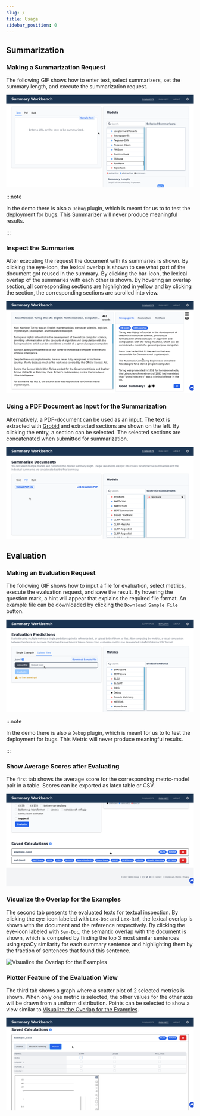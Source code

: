 ```yaml
---
slug: /
title: Usage
sidebar_position: 0
---
```


## Summarization

### Making a Summarization Request

The following GIF shows how to enter text, select summarizers, set the summary length, and execute the summarization request.

![Making a Summarization Request](/summarize_input.gif)

:::note

In the demo there is also a `Debug` plugin, which is meant for us to to test the deployment for bugs.
This Summarizer will never produce meaningful results.

:::

### Inspect the Summaries

After executing the request the document with its summaries is shown.
By clicking the eye-icon, the lexical overlap is shown to see what part of the document got reused in the summary.
By clicking the bar-icon, the lexical overlap of the summaries with each other is shown.
By hovering an overlap section, all corresponding sections are highlighted in yellow and by clicking the section, the corresponding sections are scrolled into view.

![Inspecting the Resulting Summaries](/summarize_usage.gif)

### Using a PDF Document as Input for the Summarization

Alternatively, a PDF-document can be used as an input.
The text is extracted with [Grobid](https://github.com/kermitt2/grobid) and extracted sections are shown on the left.
By clicking the entry, a section can be selected.
The selected sections are concatenated when submitted for summarization.

![Using a PDF Document as Input for the Summarization](/summarize_pdf_extract.gif)

## Evaluation

### Making an Evaluation Request

The following GIF shows how to input a file for evaluation, select metrics, execute the evaluation request, and save the result.
By hovering the question mark, a hint will appear that explains the required file format.
An example file can be downloaded by clicking the `Download Sample File` button.

![Making an Evaluation Request](/evaluation_input.gif)

:::note

In the demo there is also a `Debug` plugin, which is meant for us to to test the deployment for bugs.
This Metric will never produce meaningful results.

:::

### Show Average Scores after Evaluating

The first tab shows the average score for the corresponding metric-model pair in a table.
Scores can be exported as latex table or CSV.

![Show Average Scores after Evaluating](/evaluation_scores.gif)

### Visualize the Overlap for the Examples

The second tab presents the evaluated texts for textual inspection.
By clicking the eye-icon labeled with `Lex-Doc` and `Lex-Ref`, the lexical overlap is shown with the document and the reference respectively.
By clicking the eye-icon labeled with `Sem-Doc`, the semantic overlap with the document is shown, which is computed by finding the top 3 most similar sentences using spaCy similarity for each summary sentence and highlighting them by the fraction of sentences that found this sentence.

![Visualize the Overlap for the Examples](/evaluation_visualization.gif)

### Plotter Feature of the Evaluation View

The third tab shows a graph where a scatter plot of 2 selected metrics is shown.
When only one metric is selected, the other values for the other axis will be drawn from a uniform distribution.
Points can be selected to show a view similar to [Visualize the Overlap for the Examples](#visualize-the-overlap-for-the-examples).

![Plotter Feature of the Evaluation View](/evaluation_plotter.gif)

